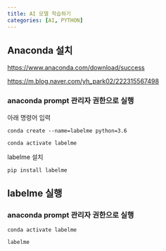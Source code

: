 ```yaml
---
title: AI 모델 학습하기
categories: [AI, PYTHON]
---
```


## Anaconda 설치

https://www.anaconda.com/download/success

https://m.blog.naver.com/yh_park02/222315567498


### anaconda prompt 관리자 권한으로 실행

아래 명령어 입력
```console
conda create --name=labelme python=3.6 
```

```console
conda activate labelme
```

labelme 설치
```console
pip install labelme
```


## labelme 실행

### anaconda prompt 관리자 권한으로 실행
```console
conda activate labelme
```

```console
labelme
```
